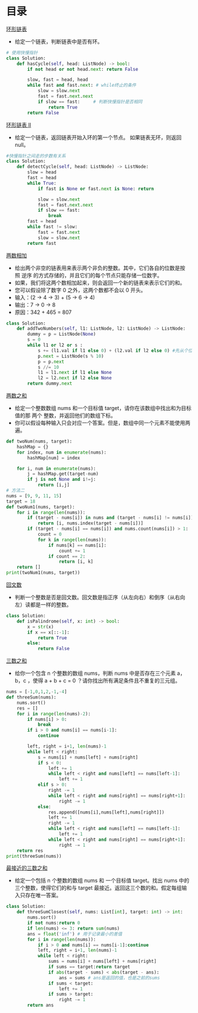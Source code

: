 # 目录

[环形链表](https://leetcode-cn.com/problems/linked-list-cycle/)  
* 给定一个链表，判断链表中是否有环。
 
```python
# 使用快慢指针 
class Solution:
    def hasCycle(self, head: ListNode) -> bool:
        if not head or not head.next: return False

        slow, fast = head, head
        while fast and fast.next: # while终止的条件
            slow = slow.next
            fast = fast.next.next
            if slow == fast:     # 判断快慢指针是否相同
                return True
        return False
```
[环形链表 II](https://leetcode-cn.com/problems/linked-list-cycle-ii/)  
* 给定一个链表，返回链表开始入环的第一个节点。 如果链表无环，则返回 null。  
```python
#快慢指针之间走的步数有关系 
class Solution:
    def detectCycle(self, head: ListNode) -> ListNode:
        slow = head
        fast = head
        while True:
            if fast is None or fast.next is None: return

            slow = slow.next
            fast = fast.next.next
            if slow == fast:
                break
        fast = head
        while fast != slow:
            fast = fast.next
            slow = slow.next
        return fast
```
[两数相加](https://leetcode-cn.com/problems/add-two-numbers/)  

* 给出两个非空的链表用来表示两个非负的整数。其中，它们各自的位数是按照 逆序 的方式存储的，并且它们的每个节点只能存储一位数字。
* 如果，我们将这两个数相加起来，则会返回一个新的链表来表示它们的和。
* 您可以假设除了数字 0 之外，这两个数都不会以 0 开头。
* 输入：(2 -> 4 -> 3) + (5 -> 6 -> 4)
* 输出：7 -> 0 -> 8
* 原因：342 + 465 = 807
```python
class Solution:
    def addTwoNumbers(self, l1: ListNode, l2: ListNode) -> ListNode:
        dummy = p = ListNode(None)
        s = 0
        while l1 or l2 or s :
            s += (l1.val if l1 else 0) + (l2.val if l2 else 0) #先从个位相加，l1就是个位开始
            p.next = ListNode(s % 10)
            p = p.next
            s //= 10
            l1 = l1.next if l1 else None
            l2 = l2.next if l2 else None
        return dummy.next
```

[两数之和](https://leetcode-cn.com/problems/two-sum/)
* 给定一个整数数组 nums 和一个目标值 target，请你在该数组中找出和为目标值的那 两个 整数，并返回他们的数组下标。
* 你可以假设每种输入只会对应一个答案。但是，数组中同一个元素不能使用两遍。
```python
def twoNum(nums, target):
    hashMap = {}
    for index, num in enumerate(nums):
        hashMap[num] = index

    for i, num in enumerate(nums):
        j = hashMap.get(target-num)
        if j is not None and i!=j:
            return [i,j]
# 方法二
nums = [9, 9, 11, 15]
target = 18
def twoNum1(nums, target):
    for i in range(len(nums)):
        if (target - nums[i]) in nums and (target - nums[i] != nums[i]): # 要考虑相等情况，并且数组中两个数一样
            return [i, nums.index(target - nums[i])]
        if (target - nums[i] == nums[i]) and nums.count(nums[i]) > 1:
            count = 0
            for k in range(len(nums)):
                if nums[k] == nums[i]:
                    count += 1
                if count == 2:
                    return [i, k]
    return []
print(twoNum1(nums, target))
```
[回文数](https://leetcode-cn.com/problems/palindrome-number/)
* 判断一个整数是否是回文数。回文数是指正序（从左向右）和倒序（从右向左）读都是一样的整数。
```python
class Solution:
    def isPalindrome(self, x: int) -> bool:
        x = str(x)
        if x == x[::-1]:
            return True
        else:
            return False
```
[三数之和](https://leetcode-cn.com/problems/3sum/)
* 给你一个包含 n 个整数的数组 nums，判断 nums 中是否存在三个元素 a，b，c ，使得 a + b + c = 0 ？请你找出所有满足条件且不重复的三元组。

```python
nums = [-1,0,1,2,-1,-4]
def threeSum(nums):
    nums.sort()
    res = []
    for i in range(len(nums)-2):
        if nums[i] > 0:
            break
        if i > 0 and nums[i] == nums[i-1]:
            continue

        left, right = i+1, len(nums)-1
        while left < right:
            s = nums[i] + nums[left] + nums[right]
            if s < 0:
                left += 1
                while left < right and nums[left] == nums[left-1]:
                    left += 1
            elif s > 0:
                right -= 1
                while left < right and nums[right] == nums[right+1]:
                    right -= 1
            else:
                res.append([nums[i],nums[left],nums[right]])
                left += 1
                right -= 1
                while left < right and nums[left] == nums[left-1]:
                    left += 1
                while left < right and nums[right] == nums[right+1]:
                    right -= 1
    return res
print(threeSum(nums))

```
[最接近的三数之和](https://leetcode-cn.com/problems/3sum-closest/)
* 给定一个包括 n 个整数的数组 nums 和 一个目标值 target。找出 nums 中的三个整数，使得它们的和与 target 最接近。返回这三个数的和。假定每组输入只存在唯一答案。

```python
class Solution:
    def threeSumClosest(self, nums: List[int], target: int) -> int:
        nums.sort()
        if not nums:return 0
        if len(nums) <= 3: return sum(nums)
        ans = float('inf') # 用于记录最小的差值
        for i in range(len(nums)):
            if i > 0 and nums[i] == nums[i-1]:continue
            left, right = i+1, len(nums)-1
            while left < right:
                sums = nums[i] + nums[left] + nums[right]
                if sums == target:return target
                if abs(target - sums) < abs(target - ans):
                    ans = sums # ans是返回的值，也是之前的sums
                if sums < target:
                    left += 1
                if sums > target:
                    right -= 1
        return ans
```
